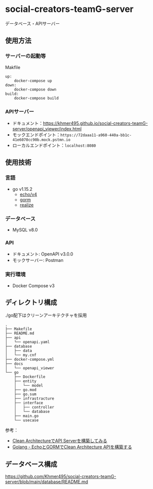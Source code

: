 # social-creators-teamG-server
データベース・APIサーバー

## 使用方法
### サーバーの起動等
Makfile
```
up:
	docker-compose up
down:
	docker-compose down
build:
	docker-compose build
```
### APIサーバー
- ドキュメント：https://khmer495.github.io/social-creators-teamG-server/openapi_viewer/index.html
- モックエンドポイント：`https://72daaa11-a960-440a-bb1c-41e6070cc90b.mock.pstmn.io`
- ローカルエンドポイント：`localhost:8080`

## 使用技術
### 言語
- go v1.15.2
  - [echo/v4](https://github.com/labstack/echo)
  - [gorm](https://github.com/go-gorm/gorm)
  - [realize](https://github.com/oxequa/realize)
### データベース
- MySQL v8.0
### API
- ドキュメント: OpenAPI v3.0.0
- モックサーバー: Postman
### 実行環境
- Docker Compose v3

## ディレクトリ構成
./go配下はクリーンアーキテクチャを採用  
```
.
├── Makefile
├── README.md
├── api
│   └── openapi.yaml
├── database
│   ├── data
│   └── my.cnf
├── docker-compose.yml
├── docs
│   └── openapi_viewer
└── go
    ├── Dockerfile
    ├── entity
    │   └── model
    ├── go.mod
    ├── go.sum
    ├── infrastracture
    ├── interface
    │   ├── controller
    │   └── database
    ├── main.go
    └── usecase
```
参考：
- [Clean ArchitectureでAPI Serverを構築してみる](https://qiita.com/hirotakan/items/698c1f5773a3cca6193e)
- [Golang - EchoとGORMでClean Architecture APIを構築する](https://qiita.com/so-heee/items/0cca93008eae635c642a)

## データベース構成
https://github.com/Khmer495/social-creators-teamG-server/blob/main/database/README.md

